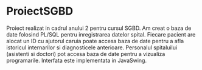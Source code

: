 # ProiectSGBD

Proiect realizat in cadrul anului 2 pentru cursul SGBD. Am creat o baza de date folosind PL/SQL pentru inregistrarea datelor spital. Fiecare pacient are alocat un ID cu ajutorul caruia poate accesa baza de date pentru a afla istoricul internarilor si diagnosticele anterioare. Personalul spitaluilui (asistenti si doctori) pot accesa baza de date pentru a vizualiza programarile. Interfata este implementata in JavaSwing.

